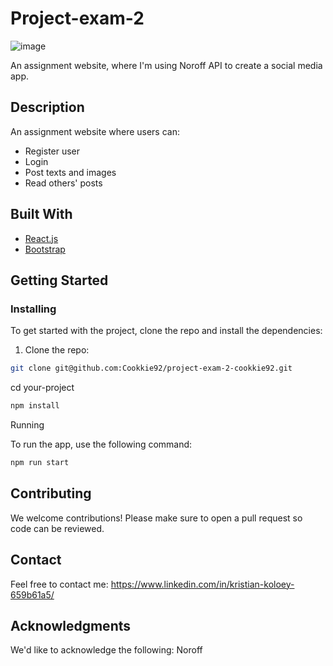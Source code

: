 # Project-exam-2

![image](https://user-images.githubusercontent.com/52622303/164316813-4b12d99f-aeb7-4069-85cf-e72b3a50ac99.png)

An assignment website, where I'm using Noroff API to create a social media app.

## Description

An assignment website where users can:
- Register user
- Login
- Post texts and images
- Read others' posts

## Built With

- [React.js](https://reactjs.org/)
- [Bootstrap](https://getbootstrap.com)

## Getting Started

### Installing

To get started with the project, clone the repo and install the dependencies:

1. Clone the repo:

```bash
git clone git@github.com:Cookkie92/project-exam-2-cookkie92.git
```
cd your-project
```bash
npm install
```
Running

To run the app, use the following command:
```bash
npm run start
```
## Contributing
We welcome contributions! Please make sure to open a pull request so code can be reviewed.

## Contact
Feel free to contact me: https://www.linkedin.com/in/kristian-koloey-659b61a5/

## Acknowledgments
We'd like to acknowledge the following:
Noroff
